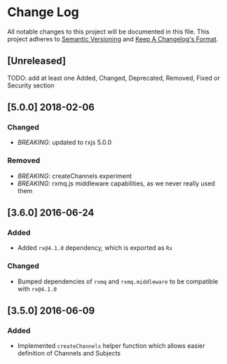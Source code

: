 # Change Log
All notable changes to this project will be documented in this file.
This project adheres to [Semantic Versioning](http://semver.org/) and [Keep A Changelog's Format](http://keepachangelog.com/).

## [Unreleased]

TODO: add at least one Added, Changed, Deprecated, Removed, Fixed or Security section

## [5.0.0] 2018-02-06

### Changed
- *BREAKING*: updated to rxjs 5.0.0

### Removed

- *BREAKING*: createChannels experiment
- *BREAKING*: rxmq.js middleware capabilities, as we never really used them

## [3.6.0] 2016-06-24
### Added
- Added `rx@4.1.0` dependency, which is exported as `Rx`

### Changed
- Bumped dependencies of `rxmq` and `rxmq.middleware` to be compatible with `rx@4.1.0`

## [3.5.0] 2016-06-09
### Added
 - Implemented `createChannels` helper function which allows easier definition of Channels and Subjects
